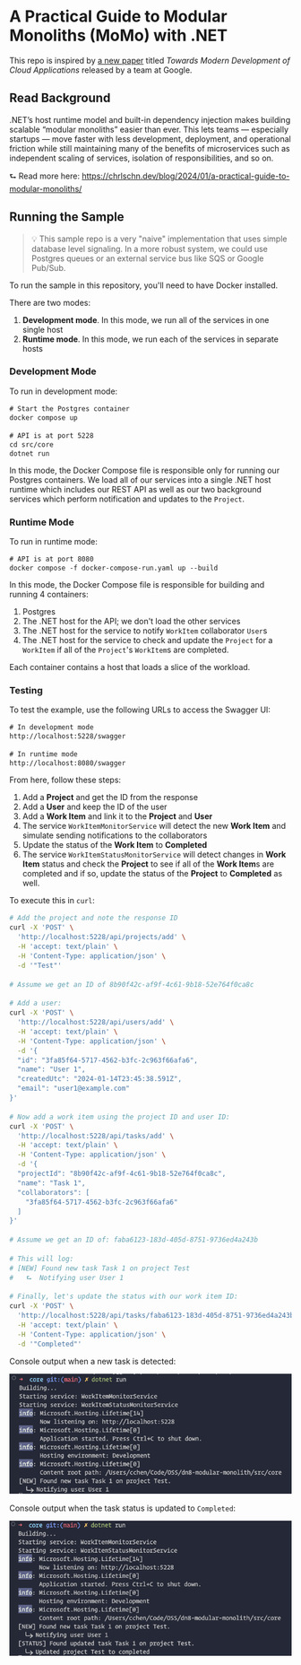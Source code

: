 # A Practical Guide to Modular Monoliths (MoMo) with .NET

This repo is inspired by [a new paper](https://dl.acm.org/doi/pdf/10.1145/3593856.3595909) titled *Towards Modern Development of Cloud Applications* released by a team at Google.

## Read Background

.NET’s host runtime model and built-in dependency injection makes building scalable “modular monoliths” easier than ever. This lets teams — especially startups — move faster with less development, deployment, and operational friction while still maintaining many of the benefits of microservices such as independent scaling of services, isolation of responsibilities, and so on.

⮑ Read more here: https://chrlschn.dev/blog/2024/01/a-practical-guide-to-modular-monoliths/

## Running the Sample

> 💡 This sample repo is a very "naive" implementation that uses simple database level signaling.  In a more robust system, we could use Postgres queues or an external service bus like SQS or Google Pub/Sub.

To run the sample in this repository, you'll need to have Docker installed.

There are two modes:

1. **Development mode**.  In this mode, we run all of the services in one single host
2. **Runtime mode**. In this mode, we run each of the services in separate hosts

### Development Mode

To run in development mode:

```shell
# Start the Postgres container
docker compose up

# API is at port 5228
cd src/core
dotnet run
```

In this mode, the Docker Compose file is responsible only for running our Postgres containers.  We load all of our services into a single .NET host runtime which includes our REST API as well as our two background services which perform notification and updates to the `Project`.

### Runtime Mode

To run in runtime mode:

```shell
# API is at port 8080
docker compose -f docker-compose-run.yaml up --build
```

In this mode, the Docker Compose file is responsible for building and running 4 containers:

1. Postgres
2. The .NET host for the API; we don't load the other services
3. The .NET host for the service to notify `WorkItem` collaborator `User`s
4. The .NET host for the service to check and update the `Project` for a `WorkItem` if all of the `Project`'s `WorkItem`s are completed.

Each container contains a host that loads a slice of the workload.

### Testing

To test the example, use the following URLs to access the Swagger UI:

```
# In development mode
http://localhost:5228/swagger

# In runtime mode
http://localhost:8080/swagger
```

From here, follow these steps:

1. Add a **Project** and get the ID from the response
2. Add a **User** and keep the ID of the user
3. Add a **Work Item** and link it to the **Project** and **User**
4. The service `WorkItemMonitorService` will detect the new **Work Item** and simulate sending notifications to the collaborators
5. Update the status of the **Work Item** to **Completed**
6. The service `WorkItemStatusMonitorService` will detect changes in **Work Item** status and check the **Project** to see if all of the **Work Item**s are completed and if so, update the status of the **Project** to **Completed** as well.

To execute this in `curl`:

```bash
# Add the project and note the response ID
curl -X 'POST' \
  'http://localhost:5228/api/projects/add' \
  -H 'accept: text/plain' \
  -H 'Content-Type: application/json' \
  -d '"Test"'

# Assume we get an ID of 8b90f42c-af9f-4c61-9b18-52e764f0ca8c

# Add a user:
curl -X 'POST' \
  'http://localhost:5228/api/users/add' \
  -H 'accept: text/plain' \
  -H 'Content-Type: application/json' \
  -d '{
  "id": "3fa85f64-5717-4562-b3fc-2c963f66afa6",
  "name": "User 1",
  "createdUtc": "2024-01-14T23:45:38.591Z",
  "email": "user1@example.com"
}'

# Now add a work item using the project ID and user ID:
curl -X 'POST' \
  'http://localhost:5228/api/tasks/add' \
  -H 'accept: text/plain' \
  -H 'Content-Type: application/json' \
  -d '{
  "projectId": "8b90f42c-af9f-4c61-9b18-52e764f0ca8c",
  "name": "Task 1",
  "collaborators": [
    "3fa85f64-5717-4562-b3fc-2c963f66afa6"
  ]
}'

# Assume we get an ID of: faba6123-183d-405d-8751-9736ed4a243b

# This will log:
# [NEW] Found new task Task 1 on project Test
#   ⮑  Notifying user User 1

# Finally, let's update the status with our work item ID:
curl -X 'POST' \
  'http://localhost:5228/api/tasks/faba6123-183d-405d-8751-9736ed4a243b/status' \
  -H 'accept: text/plain' \
  -H 'Content-Type: application/json' \
  -d '"Completed"'
```

Console output when a new task is detected:

![Console output when a new task is detected](./images/new-workitem.png)

Console output when the task status is updated to `Completed`:

![Console output when the task status is updated to Completed](./images/update-project-status.png)